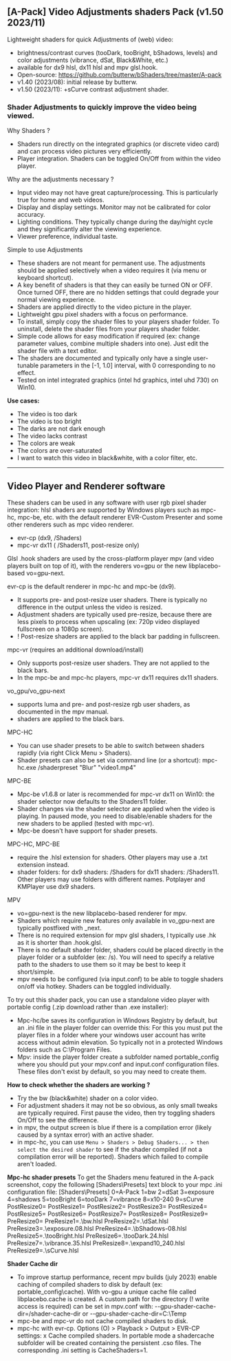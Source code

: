 ## [A-Pack] Video Adjustments shaders Pack (v1.50 2023/11)
Lightweight shaders for quick Adjustments of (web) video:
- brightness/contrast curves (tooDark, tooBright, bShadows, levels) and color adjustments (vibrance, dSat, Black&White, etc.)
- available for dx9 hlsl, dx11 hlsl and mpv glsl.hook.
- Open-source: https://github.com/butterw/bShaders/tree/master/A-pack
- v1.40 (2023/08): initial release by butterw.
- v1.50 (2023/11): +sCurve contrast adjustment shader.


### Shader Adjustments to quickly improve the video being viewed.

Why Shaders ?
- Shaders run directly on the integrated graphics (or discrete video card) and can process video pictures very efficiently.
- Player integration. Shaders can be toggled On/Off from within the video player.

Why are the adjustments necessary ?
- Input video may not have great capture/processing. This is particularly true for home and web videos.
- Display and display settings. Monitor may not be calibrated for color accuracy.
- Lighting conditions. They typically change during the day/night cycle and they significantly alter the viewing experience.
- Viewer preference, individual taste.

Simple to use Adjustments
- These shaders are not meant for permanent use. The adjustments should be applied selectively when a video requires it (via menu or keyboard shortcut).
- A key benefit of shaders is that they can easily be turned ON or OFF. Once turned OFF, there are no hidden settings that could degrade your normal viewing experience.
- Shaders are applied directly to the video picture in the player.
- Lightweight gpu pixel shaders with a focus on performance.
- To install, simply copy the shader files to your players shader folder. To uninstall, delete the shader files from your players shader folder.
- Simple code allows for easy modification if required (ex: change parameter values, combine multiple shaders into one). Just edit the shader file with a text editor.
- The shaders are documented and typically only have a single user-tunable parameters in the [-1, 1.0] interval, with 0 corresponding to no effect.
- Tested on intel integrated graphics (intel hd graphics, intel uhd 730) on Win10.

**Use cases:**
- The video is too dark
- The video is too bright
- The darks are not dark enough
- The video lacks contrast
- The colors are weak
- The colors are over-saturated
- I want to watch this video in black&white, with a color filter, etc.

----
## Video Player and Renderer software
These shaders can be used in any software with user rgb pixel shader integration:
hlsl shaders are supported by Windows players such as mpc-hc, mpc-be, etc.
with the default renderer EVR-Custom Presenter and some other renderers such as mpc video renderer.
- evr-cp (dx9,  /Shaders)
- mpc-vr dx11 ( /Shaders11, post-resize only)

Glsl .hook shaders are used by the cross-platform player mpv (and video players built on top of it),
with the renderers vo=gpu or the new libplacebo-based vo=gpu-next.

evr-cp is the default renderer in mpc-hc and mpc-be (dx9).
- It supports pre- and post-resize user shaders. There is typically no difference in the output unless the video is resized.
- Adjustment shaders are typically used pre-resize, because there are less pixels to process when upscaling (ex: 720p video displayed fullscreen on a 1080p screen).
- ! Post-resize shaders are applied to the black bar padding in fullscreen.

mpc-vr (requires an additional download/install)
- Only supports post-resize user shaders. They are not applied to the black bars.
- In the mpc-be and mpc-hc players, mpc-vr dx11 requires dx11 shaders.

vo_gpu/vo_gpu-next
- supports luma and pre- and post-resize rgb user shaders, as documented in the mpv manual.
- shaders are applied to the black bars.

MPC-HC
- You can use shader presets to be able to switch between shaders rapidly (via right Click Menu > Shaders).
- Shader presets can also be set via command line (or a shortcut): mpc-hc.exe /shaderpreset "Blur" "video1.mp4"

MPC-BE
- Mpc-be v1.6.8 or later is recommended for mpc-vr dx11 on Win10: the shader selector now defaults to the Shaders11 folder.
- Shader changes via the shader selector are applied when the video is playing. In paused mode, you need to disable/enable shaders for the new shaders to be applied (tested with mpc-vr).
- Mpc-be doesn't have support for shader presets.

MPC-HC, MPC-BE
- require the .hlsl extension for shaders. Other players may use a .txt extension instead.
- shader folders:
for dx9 shaders:  /Shaders
for dx11 shaders: /Shaders11.
Other players may use folders with different names.
Potplayer and KMPlayer use dx9 shaders.

MPV
- vo=gpu-next is the new libplacebo-based renderer for mpv.
- Shaders which require new features only available in vo_gpu-next are typically postfixed with _next.
- There is no required extension for mpv glsl shaders, I typically use .hk as it is shorter than .hook.glsl.
- There is no default shader folder, shaders could be placed directly in the player folder or a subfolder (ex: /s). You will need to specify a relative path to the shaders to use them so it may be best to keep it short/simple.
- mpv needs to be configured (via input.conf) to be able to toggle shaders on/off via hotkey. Shaders can be toggled individually.

To try out this shader pack, you can use a standalone video player with portable config (.zip download rather than .exe installer):
- Mpc-hc/be saves its configuration in Windows Registry by default, but an .ini file in the player folder can override this: For this you must put the player files in a folder where your windows user account has write access without admin elevation. So typically not in a protected Windows folders such as C:\Program Files.
- Mpv: inside the player folder create a subfolder named portable_config where you should put your mpv.conf and input.conf configuration files. These files don't exist by default, so you may need to create them.

**How to check whether the shaders are working ?**
- Try the bw (black&white) shader on a color video.
- For adjustment shaders it may not be so obvious, as only small tweaks are typically required. First pause the video, then try toggling shaders On/Off to see the difference.
- in mpv, the output screen is blue if there is a compilation error (likely caused by a syntax error) with an active shader.
- in mpc-hc, you can use `Menu > Shaders > Debug Shaders... > then select the desired shader` to see if the shader compiled (if not a compilation error will be reported). Shaders which failed to compile aren't loaded.

**Mpc-hc shader presets**
To get the Shaders menu featured in the A-pack screenshot, copy the following [Shaders\Presets] text block to your mpc .ini configuration file:
[Shaders\Presets]
0=A-Pack
1=bw
2=dSat
3=exposure
4=shadows
5=tooBright
6=tooDark
7=vibrance
8=x10-240
9=sCurve
PostResize0=
PostResize1=
PostResize2=
PostResize3=
PostResize4=
PostResize5=
PostResize6=
PostResize7=
PostResize8=
PostResize9=
PreResize0=
PreResize1=.\bw.hlsl
PreResize2=.\dSat.hlsl
PreResize3=.\exposure.08.hlsl
PreResize4=.\bShadows-08.hlsl
PreResize5=.\tooBright.hlsl
PreResize6=.\tooDark.24.hlsl
PreResize7=.\vibrance.35.hlsl
PreResize8=.\expand10_240.hlsl
PreResize9=.\sCurve.hlsl

**Shader Cache dir**
- To improve startup performance, recent mpv builds (july 2023) enable caching of compiled shaders to disk by default (ex: portable_config\cache). With vo-gpu a unique cache file called libplacebo.cache is created.
A custom path for the directory (! write access is required) can be set in mpv.conf with: --gpu-shader-cache-dir=/shader-cache-dir or --gpu-shader-cache-dir=C:\Temp
- mpc-be and mpc-vr do not cache compiled shaders to disk.
- mpc-hc with evr-cp. Options (O) > Playback > Output > EVR-CP settings: x Cache compiled shaders.
In portable mode a shadercache subfolder will be created containing the persistent .cso files. The corresponding .ini setting is CacheShaders=1.
